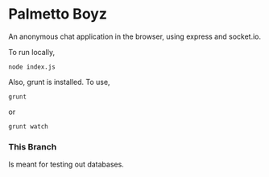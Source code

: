 # Palmetto Boyz

An anonymous chat application in the browser, using express and socket.io.

To run locally,

	node index.js

Also, grunt is installed. To use,

	grunt

or

	grunt watch

### This Branch

Is meant for testing out databases.